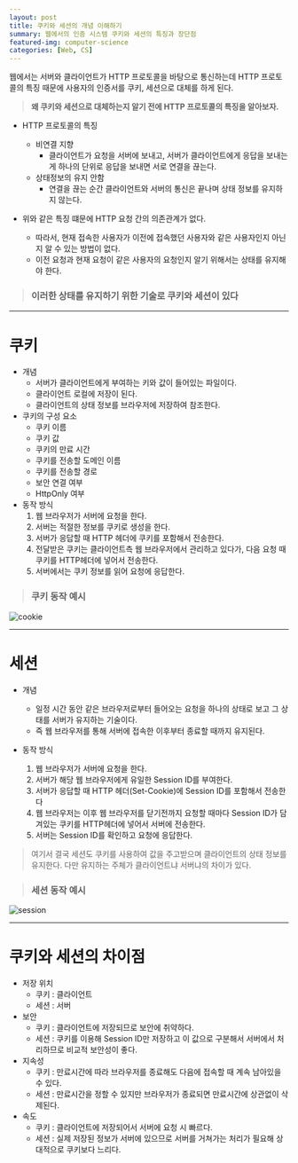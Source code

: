 ```yaml
---
layout: post
title: 쿠키와 세션의 개념 이해하기
summary: 웹에서의 인증 시스템 쿠키와 세션의 특징과 장단점
featured-img: computer-science
categories: [Web, CS]
---
```


웹에서는 서버와 클라이언트가 HTTP 프로토콜을 바탕으로 통신하는데 HTTP 프로토콜의 특징 때문에 사용자의 인증서를 쿠키, 세션으로 대체를 하게 된다.

> <strong>왜 쿠키와 세션으로 대체하는지 알기 전에 HTTP 프로토콜의 특징을 알아보자.</strong>

-   HTTP 프로토콜의 특징

    -   비연결 지향
        -   클라이언트가 요청을 서버에 보내고, 서버가 클라이언트에게 응답을 보내는 게 하나의 단위로 응답을 보내면 서로 연결을 끊는다.
    -   상태정보의 유지 안함
        -   연결을 끊는 순간 클라이언트와 서버의 통신은 끝나며 상태 정보를 유지하지 않는다.

-   위와 같은 특징 떄문에 HTTP 요청 간의 의존관계가 없다.
    -   따라서, 현재 접속한 사용자가 이전에 접속했던 사용자와 같은 사용자인지 아닌지 알 수 있는 방법이 없다.
    -   이전 요청과 현재 요청이 같은 사용자의 요청인지 알기 위해서는 상태를 유지해야 한다.

> ### 이러한 상태를 유지하기 위한 기술로 쿠키와 세션이 있다

---

# 쿠키

-   개념
    -   서버가 클라이언트에게 부여하는 키와 값이 들어있는 파일이다.
    -   클라이언트 로컬에 저장이 된다.
    -   클라이언트의 상태 정보를 브라우저에 저장하여 참조한다.
-   쿠키의 구성 요소
    -   쿠키 이름
    -   쿠키 값
    -   쿠키의 만료 시간
    -   쿠키를 전송할 도메인 이름
    -   쿠키를 전송할 경로
    -   보안 연결 여부
    -   HttpOnly 여부
-   동작 방식
    1. 웹 브라우저가 서버에 요청을 한다.
    2. 서버는 적절한 정보를 쿠키로 생성을 한다.
    3. 서버가 응답할 때 HTTP 헤더에 쿠키를 포함해서 전송한다.
    4. 전달받은 쿠키는 클라이언트측 웹 브라우저에서 관리하고 있다가, 다음 요청 때 쿠키를 HTTP헤더에 넣어서 전송한다.
    5. 서버에서는 쿠키 정보를 읽어 요청에 응답한다.

> ### 쿠키 동작 예시

![cookie](https://github.com/gusrb3164/tech-interview/raw/master/contents/images/cookie-process.png)

---

# 세션

-   개념

    -   일정 시간 동안 같은 브라우저로부터 들어오는 요청을 하나의 상태로 보고 그 상태를 서버가 유지하는 기술이다.
    -   즉 웹 브라우저를 통해 서버에 접속한 이후부터 종료할 때까지 유지된다.

-   동작 방식
    1. 웹 브라우저가 서버에 요청을 한다.
    2. 서버가 해당 웹 브라우저에게 유일한 Session ID를 부여한다.
    3. 서버가 응답할 때 HTTP 헤더(Set-Cookie)에 Session ID를 포함해서 전송한다
    4. 웹 브라우저는 이후 웹 브라우저를 닫기전까지 요청할 때마다 Session ID가 담겨있는 쿠키를 HTTP헤더에 넣어서 서버에 전송한다.
    5. 서버는 Session ID를 확인하고 요청에 응답한다.

> 여기서 결국 세션도 쿠키를 사용하여 값을 주고받으며 클라이언트의 상태 정보를 유지한다. 다만 유지하는 주체가 클라이언트냐 서버냐의 차이가 있다.

> ### 세션 동작 예시

![session](https://github.com/gusrb3164/tech-interview/raw/master/contents/images/session-process.png)

---

# 쿠키와 세션의 차이점

-   저장 위치
    -   쿠키 : 클라이언트
    -   세션 : 서버
-   보안
    -   쿠키 : 클라이언트에 저장되므로 보안에 취약하다.
    -   세션 : 쿠키를 이용해 Session ID만 저장하고 이 값으로 구분해서 서버에서 처리하므로 비교적 보안성이 좋다.
-   지속성
    -   쿠키 : 만료시간에 따라 브라우저를 종료해도 다음에 접속할 때 계속 남아있을 수 있다.
    -   세션 : 만료시간을 정할 수 있지만 브라우저가 종료되면 만료시간에 상관없이 삭제된다.
-   속도
    -   쿠키 : 클라이언트에 저장되어서 서버에 요청 시 빠르다.
    -   세션 : 실제 저장된 정보가 서버에 있으므로 서버를 거쳐가는 처리가 필요해 상대적으로 쿠키보다 느리다.
